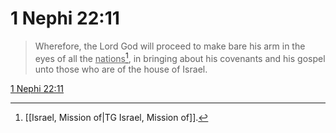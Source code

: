 # 1 Nephi 22:11

> Wherefore, the Lord God will proceed to make bare his arm in the eyes of all the <u>nations</u>[^a], in bringing about his covenants and his gospel unto those who are of the house of Israel.

[1 Nephi 22:11](https://www.churchofjesuschrist.org/study/scriptures/bofm/1-ne/22?lang=eng&id=p11#p11)


[^a]: [[Israel, Mission of|TG Israel, Mission of]].  
